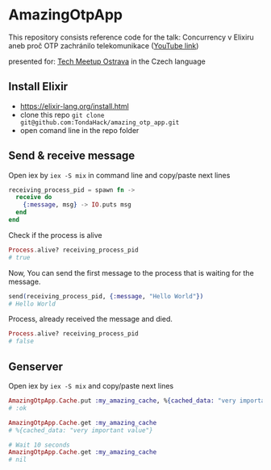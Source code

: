 # AmazingOtpApp

This repository consists reference code for the talk: Concurrency v Elixiru aneb proč OTP zachránilo telekomunikace ([YouTube link](https://www.youtube.com/live/xUqmubawp54?feature=share&t=4261))


presented for: [Tech Meetup Ostrava](https://www.meetup.com/techmeetupostrava/events/290746768/) in the Czech language

## Install Elixir
- https://elixir-lang.org/install.html
- clone this repo `git clone git@github.com:TondaHack/amazing_otp_app.git`
- open comand line in the repo folder

## Send & receive message 
Open iex by `iex -S mix` in command line and copy/paste next lines

```elixir
receiving_process_pid = spawn fn ->
  receive do
    {:message, msg} -> IO.puts msg
  end
end
```

Check if the process is alive
```elixir
Process.alive? receiving_process_pid
# true
```

Now, You can send the first message to the process that is waiting for the message.
```elixir
send(receiving_process_pid, {:message, "Hello World"})
# Hello World
```

Process, already received the message and died.
```elixir
Process.alive? receiving_process_pid
# false
```

## Genserver

Open iex by `iex -S mix` and copy/paste next lines

```elixir
AmazingOtpApp.Cache.put :my_amazing_cache, %{cached_data: "very important value"}, 10_000
# :ok

AmazingOtpApp.Cache.get :my_amazing_cache
# %{cached_data: "very important value"}

# Wait 10 seconds
AmazingOtpApp.Cache.get :my_amazing_cache
# nil
```


